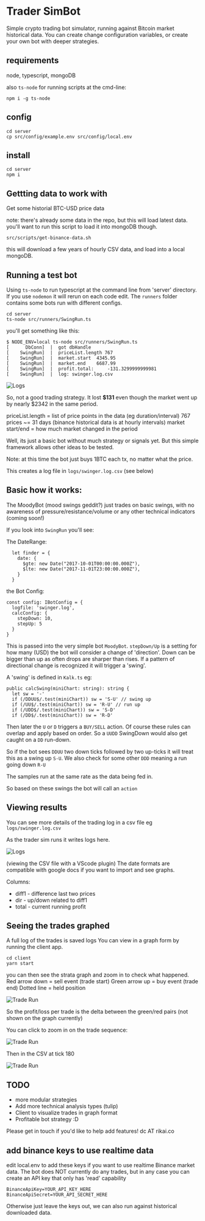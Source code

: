 # Trader SimBot

Simple crypto trading bot simulator, running against Bitcoin market historical data.
You can create change configuration variables, or create your own bot with deeper strategies.

## requirements
node, typescript, mongoDB

also `ts-node` for running scripts at the cmd-line:

    npm i -g ts-node

## config

    cd server
    cp src/config/example.env src/config/local.env

## install

    cd server
    npm i


## Gettting data to work with
Get some historial BTC-USD price data

note: there's already some data in the repo, but this will load latest data.
you'll want to run this script to load it into mongoDB though.

    src/scripts/get-binance-data.sh

this will download a few years of hourly CSV data, and load into a local mongoDB.

## Running a test bot
Using `ts-node` to run typescript at the command line from 'server' directory. If you use `nodemon` it will rerun on each code edit.
The `runners` folder contains some bots run with different configs.

    cd server
    ts-node src/runners/SwingRun.ts

you'll get something like this:

```
$ NODE_ENV=local ts-node src/runners/SwingRun.ts
[      DbConn]  |  got dbHandle
[    SwingRun]  |  priceList.length 767
[    SwingRun]  |  market.start	 4345.95
[    SwingRun]  |  market.end	 6687.99
[    SwingRun]  |  profit.total:	 -131.3299999999981
[    SwingRun]  |  log: swinger.log.csv
```

![Logs](server/cdn/readme/swing-run.png)

So, not a good trading strategy.
It lost **$131** even though the market went up by nearly $2342 in the same period.

priceList.length = list of price points in the data (eg duration/interval)
767 prices ~= 31 days (binance historical data is at hourly intervals)
market start/end = how much market changed in the period

Well, its just a basic bot without much strategy or signals yet.
But this simple framework allows other ideas to be tested.

Note: at this time the bot just buys 1BTC each tx, no matter what the price.

This creates a log file in `logs/swinger.log.csv` (see below)


## Basic how it works:
The MoodyBot (mood swings geddit?) just trades on basic swings, with no awareness of pressure/resistance/volume or any other technical indicators (coming soon!)

If you look into `SwingRun` you'll see:

The DateRange:

```
  let finder = {
    date: {
      $gte: new Date("2017-10-01T00:00:00.000Z"),
      $lte: new Date("2017-11-01T23:00:00.000Z"),
    }
  }
```

the Bot Config:
```
const config: IBotConfig = {
  logfile: 'swinger.log',
  calcConfig: {
    stepDown: 10,
    stepUp: 5
  }
}
```

This is passed into the very simple bot `MoodyBot`.
`stepDown/Up` is a setting for how many (USD) the bot will consider a change of 'direction'.
Down can be bigger than up as often drops are sharper than rises.
If a pattern of directional change is recognized it will trigger a 'swing'.

A 'swing' is defined in `Kalk.ts` eg:

```
public calcSwing(miniChart: string): string {
  let sw = '-'
  if (/DDUU$/.test(miniChart)) sw = 'S-U' // swing up
  if (/UU$/.test(miniChart)) sw = 'R-U' // run up
  if (/UDD$/.test(miniChart)) sw = 'S-D'
  if (/DD$/.test(miniChart)) sw = 'R-D'
```


Then later the `U` or `D` triggers a `BUY/SELL` action.
Of course these rules can overlap and apply based on order. So a `UUDD` SwingDown would also get caught on a `DD` run-down.

So if the bot sees `DDUU` two down ticks followed by two up-ticks it will treat this as a swing up `S-U`.
We also check for some other `DDD` meaning a run going down `R-U`

The samples run at the same rate as the data being fed in.

So based on these swings the bot will call an `action`

## Viewing results
You can see more details of the trading log in a csv file eg `logs/swinger.log.csv`

As the trader sim runs it writes logs here.

![Logs](server/cdn/readme/trade-log.png)

(viewing the CSV file with a VScode plugin)
The date formats are compatible with google docs if you want to import and see graphs.

Columns:
- diff1 - difference last two prices
- dir - up/down related to diff1
- total - current running profit

## Seeing the trades graphed
A full log of the trades is saved logs
You can view in a graph form by running the client app.

    cd client
    yarn start

you can then see the strata graph and zoom in to check what happened.
Red arrow down = sell event (trade start)
Green arrow up = buy event (trade end)
Dotted line = held position

![Trade Run](server/cdn/readme/trade-run.png)

So the profit/loss per trade is the delta between the green/red pairs (not shown on the graph currently)

You can click to zoom in on the trade sequence:

![Trade Run](server/cdn/readme/trade-detail.png)

Then in the CSV at tick 180

![Trade Run](server/cdn/readme/tick-180-csv.png)


## TODO
- more modular strategies
- Add more technical analysis types (tulip)
- Client to visualize trades in graph format
- Profitable bot strategy :D

Please get in touch if you'd like to help add features!
dc AT rikai.co



## add binance keys to use realtime data
edit local.env to add these keys if you want to use realtime Binance market data.
The bot does NOT currently do any trades, but in any case you can create an API key that only has 'read' capability

    BinanceApiKey=YOUR_API_KEY_HERE
    BinanceApiSecret=YOUR_API_SECRET_HERE

Otherwise just leave the keys out, we can also run against historical downloaded data.

